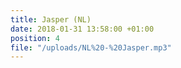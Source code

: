 ```yaml
---
title: Jasper (NL)
date: 2018-01-31 13:58:00 +01:00
position: 4
file: "/uploads/NL%20-%20Jasper.mp3"
---
```


